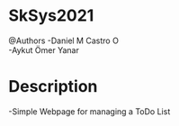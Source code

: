 # SkSys2021

@Authors
-Daniel M Castro O </br>
-Aykut Ömer Yanar

# Description
-Simple Webpage for managing a ToDo List
